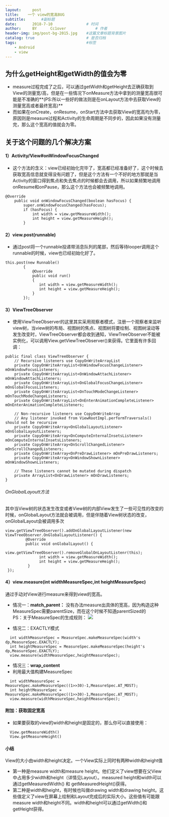 ```yaml
---
layout:     post   				    
title:    一个 view的宽高BUG  				 
subtitle:       #副标题
date:       2018-7-10			   	# 时间
author:     BY 		Cc1over				# 作者
header-img: img/post-bg-2015.jpg 	#这篇文章标题背景图片
catalog: true 						# 是否归档
tags:								#标签
    - Android
    - view
---
```



## 为什么getHeight和getWidth的值会为零
* measure过程完成了之后，可以通过getWidth和getHeight去正确获取到View的测量宽/高，但是在一些情况下onMeasure方法中拿到的测量宽高很可能是不准确的**(PS:所以一些好的做法则是在onLayout方法中去获取View的测量宽高或者最终宽高)**
* 而如果在onCreate，onResume，onStart方法中去获取View的宽高均为零，原因则是measure过程和Activity的生命周期是不同步的，因此如果没有测量完，那么这个宽高的值就会为零。
## 关于这个问题的几个解决方案
#### 1）Activity/View#onWindowFocusChanged
* 这个方法的含义：view已经初始化完毕了，宽高都已经准备好了，这个时候去获取宽高信息就变得没有问题了，但是这个方法有一个不好的地方那就是当Activity的窗口得到焦点和失去焦点的时候都会去调用，所以如果频繁地调用onResume和onPause，那么这个方法也会被频繁地调用。
~~~
@Override
    public void onWindowFocusChanged(boolean hasFocus) {
        super.onWindowFocusChanged(hasFocus);
        if (hasFocus) {
            int width = view.getMeasureWidth();
            int height = view.getMeasureHeigh();
        } 
~~~
#### 2）view.post(runnable)
* 通过post将一个runnable投递带消息队列的尾部，然后等待looper调用这个runnable的时候，view也已经初始化好了。
~~~
this.post(new Runnable()
        {
            @Override
            public void run()
            {
               int width = view.getMeasureWidth();
               int height = view.getMeasureHeigh();
            }
        });
~~~
#### 3）ViewTreeObserver
* 使用ViewTreeObserver的这里其实采用观察者模式，注册一个观察者来监听view树，当view树的布局、视图树的焦点、视图树将要绘制、视图树滚动等发生改变时，ViewTreeObserver都会收到通知，ViewTreeObserver不能被实例化，可以调用View.getViewTreeObserver()来获得。它里面有许多回调：
~~~
public final class ViewTreeObserver {
    // Recursive listeners use CopyOnWriteArrayList
    private CopyOnWriteArrayList<OnWindowFocusChangeListener> mOnWindowFocusListeners;
    private CopyOnWriteArrayList<OnWindowAttachListener> mOnWindowAttachListeners;
    private CopyOnWriteArrayList<OnGlobalFocusChangeListener> mOnGlobalFocusListeners;
    private CopyOnWriteArrayList<OnTouchModeChangeListener> mOnTouchModeChangeListeners;
    private CopyOnWriteArrayList<OnEnterAnimationCompleteListener> mOnEnterAnimationCompleteListeners;

    // Non-recursive listeners use CopyOnWriteArray
    // Any listener invoked from ViewRootImpl.performTraversals() should not be recursive
    private CopyOnWriteArray<OnGlobalLayoutListener> mOnGlobalLayoutListeners;
    private CopyOnWriteArray<OnComputeInternalInsetsListener> mOnComputeInternalInsetsListeners;
    private CopyOnWriteArray<OnScrollChangedListener> mOnScrollChangedListeners;
    private CopyOnWriteArray<OnPreDrawListener> mOnPreDrawListeners;
    private CopyOnWriteArray<OnWindowShownListener> mOnWindowShownListeners;

    // These listeners cannot be mutated during dispatch
    private ArrayList<OnDrawListener> mOnDrawListeners;
}
~~~
###### OnGlobalLayoutt方法
其中当View树的状态发生改变或者View树的内部View发生了一些可见性的改变的时候，onGlobalLayout方法就会被调用，但是伴随着View树状态的改变，onGlobalLayout会被调用多次
~~~
view.getViewTreeObserver().addOnGlobalLayoutListener(new ViewTreeObserver.OnGlobalLayoutListener() {
         @Override
         public void onGlobalLayout() {
             view.getViewTreeObserver().removeGlobalOnLayoutListenr(this);
               int width = view.getMeasureWidth();
               int height = view.getMeasureHeigh();
          }
 });
~~~
#### 4）view.measure(int widthMeasureSpec,int heightMeasureSpec)
通过手动对View进行measure来得到view的宽高。
* 情况一：**match_parent：**
  没有办法measure出具体的宽高，因为构造这种MeasureSpec需要parentSize，而在这个时候不知道parentSized的<br>
  PS：关于MeasureSpec的生成规则：
  ![](https://files.jb51.net/file_images/article/201709/20179592214421.png?20178592252)

* 情况二：EXACTLY模式
~~~
  int widthMeasureSpec = MeasureSpec.makeMeasureSpec(width's dp,MeasureSpec.EXACTLY);
  int heightMeasureSpec = MeasureSpec.makeMeasureSpec(height's dp,MeasureSpec.EXACTLY);
  view.measure(widthMeasureSpec,heightMeasureSpec);
~~~
* 情况三：**wrap_content**
* 利用最大值构建MeasureSpec
~~~
  int widthMeasureSpec = MeasureSpec.makeMeasureSpec((1>>30)-1,MeasureSpec.AT_MOST);
  int heightMeasureSpec = MeasureSpec.makeMeasureSpec((1>>30)-1,MeasureSpec.AT_MOST);
  view.measure(widthMeasureSpec,heightMeasureSpec);
~~~
#### 附加：获取固定宽高
* 如果要获取的view的width和height是固定的，那么你可以直接使用：
~~~
  View.getMeasureWidth()
  View.getMeasureHeight()
~~~
#### 小结
View的大小由width和height决定。一个View实际上同时有两种width和height值
* 第一种是measure width和measure height。他们定义了view想要在父View中占用多少width和height（详情见Layout）。measured height和width可以通过getMeasuredWidth() 和 getMeasuredHeight()获得。
* 第二种是width和height，有时候也叫做drawing width和drawing height。这些值定义了view在屏幕上绘制和Layout完成后的实际大小。这些值有可能跟measure width和height不同。width和height可以通过getWidth()和getHeight获得。 